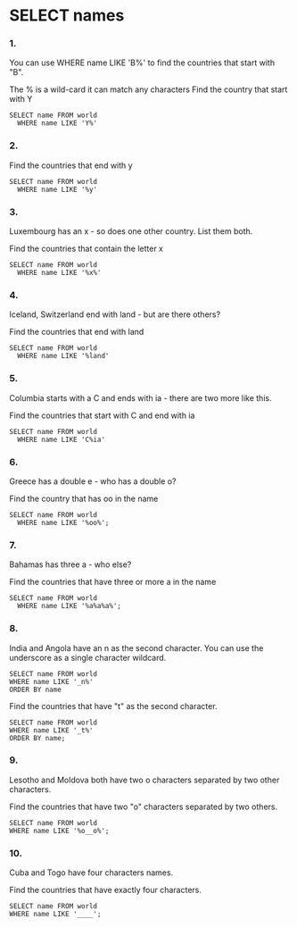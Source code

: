 # SELECT names

### 1.
You can use WHERE name LIKE 'B%' to find the countries that start with "B".

The % is a wild-card it can match any characters
Find the country that start with Y

```
SELECT name FROM world
  WHERE name LIKE 'Y%'
```

### 2.
Find the countries that end with y

```
SELECT name FROM world
  WHERE name LIKE '%y'
```

### 3.
Luxembourg has an x - so does one other country. List them both.

Find the countries that contain the letter x

```
SELECT name FROM world
  WHERE name LIKE '%x%'
```

### 4.
Iceland, Switzerland end with land - but are there others?

Find the countries that end with land

```
SELECT name FROM world
  WHERE name LIKE '%land'
```

### 5.
Columbia starts with a C and ends with ia - there are two more like this.

Find the countries that start with C and end with ia

```
SELECT name FROM world
  WHERE name LIKE 'C%ia'
```

### 6.
Greece has a double e - who has a double o?

Find the country that has oo in the name

```
SELECT name FROM world
  WHERE name LIKE '%oo%';
```

### 7.
Bahamas has three a - who else?

Find the countries that have three or more a in the name

```
SELECT name FROM world
  WHERE name LIKE '%a%a%a%';
```

### 8.
India and Angola have an n as the second character. You can use the underscore as a single character wildcard.

```
SELECT name FROM world
WHERE name LIKE '_n%'
ORDER BY name
```

Find the countries that have "t" as the second character.

```
SELECT name FROM world
WHERE name LIKE '_t%'
ORDER BY name;
```

### 9.
Lesotho and Moldova both have two o characters separated by two other characters.

Find the countries that have two "o" characters separated by two others.

```
SELECT name FROM world
WHERE name LIKE '%o__o%';
```

### 10.
Cuba and Togo have four characters names.

Find the countries that have exactly four characters.

```
SELECT name FROM world
WHERE name LIKE '____';
```


